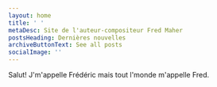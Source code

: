 ```yaml
---
layout: home
title: ' '
metaDesc: Site de l'auteur-compositeur Fred Maher
postsHeading: Dernières nouvelles
archiveButtonText: See all posts
socialImage: ''
---
```

Salut! J'm'appelle Frédéric mais tout l'monde m'appelle Fred.